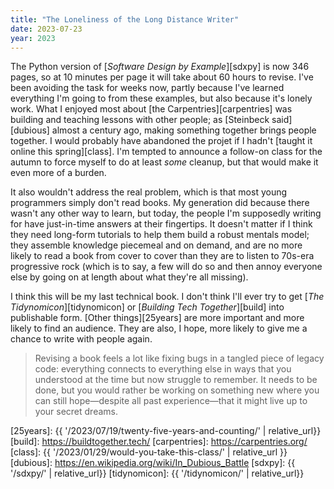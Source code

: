 ```yaml
---
title: "The Loneliness of the Long Distance Writer"
date: 2023-07-23
year: 2023
---
```


The Python version of [*Software Design by Example*][sdxpy] is now 346 pages,
so at 10 minutes per page it will take about 60 hours to revise.
I've been avoiding the task for weeks now,
partly because I've learned everything I'm going to from these examples,
but also because it's lonely work.
What I enjoyed most about [the Carpentries][carpentries]
was building and teaching lessons with other people;
as [Steinbeck said][dubious] almost a century ago,
making something together brings people together.
I would probably have abandoned the projet
if I hadn't [taught it online this spring][class].
I'm tempted to announce a follow-on class for the autumn
to force myself to do at least *some* cleanup,
but that would make it even more of a burden.

It also wouldn't address the real problem,
which is that most young programmers simply don't read books.
My generation did because there wasn't any other way to learn,
but today,
the people I'm supposedly writing for have just-in-time answers at their fingertips.
It doesn't matter if I think they need long-form tutorials
to help them build a robust mentals model;
they assemble knowledge piecemeal and on demand,
and are no more likely to read a book from cover to cover
than they are to listen to 70s-era progressive rock
(which is to say,
a few will do so and then annoy everyone else by going on at length
about what they're all missing).

I think this will be my last technical book.
I don't think I'll ever try to get [*The Tidynomicon*][tidynomicon]
or [*Building Tech Together*][build] into publishable form.
[Other things][25years] are more important and more likely to find an audience.
They are also,
I hope,
more likely to give me a chance to write with people again.

> Revising a book feels a lot like fixing bugs in a tangled piece of legacy code:
> everything connects to everything else in ways that you understood at the time
> but now struggle to remember.
> It needs to be done,
> but you would rather be working on something new
> where you can still hope—despite all past experience—that
> it might live up to your secret dreams.

[25years]: {{ '/2023/07/19/twenty-five-years-and-counting/' | relative_url}}
[build]: https://buildtogether.tech/
[carpentries]: https://carpentries.org/
[class]: {{ '/2023/01/29/would-you-take-this-class/' | relative_url }}
[dubious]: https://en.wikipedia.org/wiki/In_Dubious_Battle
[sdxpy]: {{ '/sdxpy/' | relative_url}}
[tidynomicon]: {{ '/tidynomicon/' | relative_url}}
